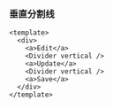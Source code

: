 ### 垂直分割线

<!--start-code-->

```vue
<template>
  <div>
    <a>Edit</a>
    <Divider vertical />
    <a>Update</a>
    <Divider vertical />
    <a>Save</a>
  </div>
</template>
```

<!--end-code-->
